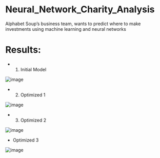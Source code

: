 # Neural_Network_Charity_Analysis
Alphabet Soup’s business team, wants to predict where to make investments using machine learning and neural networks

# Results: 
- 1. Initial Model

![image](https://user-images.githubusercontent.com/43974872/206633120-02335de0-d12a-485d-8949-4fd060d06fd0.png)

- 2. Optimized 1

![image](https://user-images.githubusercontent.com/43974872/206633078-18322581-48bc-4746-8265-f390a626d10e.png)

- 3. Optimized 2

![image](https://user-images.githubusercontent.com/43974872/206633517-460aa17d-75b4-4110-9adc-821a5fe234b4.png)

- Optimized 3

![image](https://user-images.githubusercontent.com/43974872/206633653-26394b7a-a2eb-49d1-8691-8d9161577c00.png)

